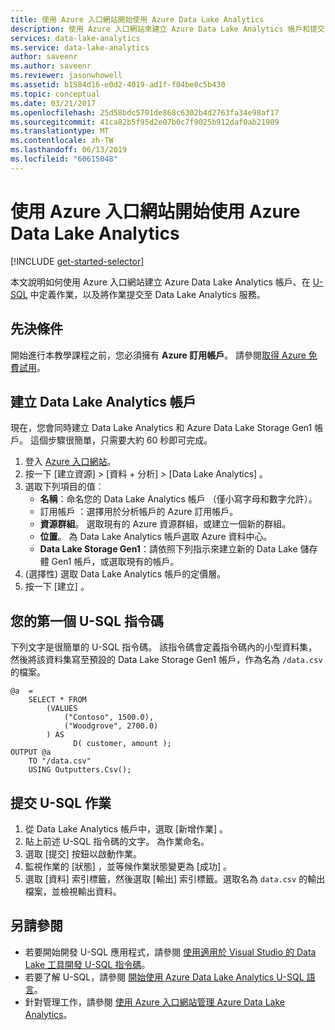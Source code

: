 ```yaml
---
title: 使用 Azure 入口網站開始使用 Azure Data Lake Analytics
description: 使用 Azure 入口網站來建立 Azure Data Lake Analytics 帳戶和提交 U-SQL 作業。
services: data-lake-analytics
ms.service: data-lake-analytics
author: saveenr
ms.author: saveenr
ms.reviewer: jasonwhowell
ms.assetid: b1584d16-e0d2-4019-ad1f-f04be8c5b430
ms.topic: conceptual
ms.date: 03/21/2017
ms.openlocfilehash: 25d58bdc5791de868c6302b4d2763fa34e98af17
ms.sourcegitcommit: 41ca82b5f95d2e07b0c7f9025b912daf0ab21909
ms.translationtype: MT
ms.contentlocale: zh-TW
ms.lasthandoff: 06/13/2019
ms.locfileid: "60615048"
---
```

# <a name="get-started-with-azure-data-lake-analytics-using-the-azure-portal"></a>使用 Azure 入口網站開始使用 Azure Data Lake Analytics
[!INCLUDE [get-started-selector](../../includes/data-lake-analytics-selector-get-started.md)]

本文說明如何使用 Azure 入口網站建立 Azure Data Lake Analytics 帳戶、在 [U-SQL](data-lake-analytics-u-sql-get-started.md) 中定義作業，以及將作業提交至 Data Lake Analytics 服務。

## <a name="prerequisites"></a>先決條件

開始進行本教學課程之前，您必須擁有 **Azure 訂用帳戶**。 請參閱[取得 Azure 免費試用](https://azure.microsoft.com/pricing/free-trial/)。

## <a name="create-a-data-lake-analytics-account"></a>建立 Data Lake Analytics 帳戶

現在，您會同時建立 Data Lake Analytics 和 Azure Data Lake Storage Gen1 帳戶。  這個步驟很簡單，只需要大約 60 秒即可完成。

1. 登入 [Azure 入口網站](https://portal.azure.com)。
2. 按一下 [建立資源]   >  [資料 + 分析]   > [Data Lake Analytics]  。
3. 選取下列項目的值︰
   * **名稱**：命名您的 Data Lake Analytics 帳戶 （僅小寫字母和數字允許）。
   * 訂用帳戶  ：選擇用於分析帳戶的 Azure 訂用帳戶。
   * **資源群組**。 選取現有的 Azure 資源群組，或建立一個新的群組。
   * **位置**。 為 Data Lake Analytics 帳戶選取 Azure 資料中心。
   * **Data Lake Storage Gen1**：請依照下列指示來建立新的 Data Lake 儲存體 Gen1 帳戶，或選取現有的帳戶。 
4. (選擇性) 選取 Data Lake Analytics 帳戶的定價層。
5. 按一下 [建立]  。 


## <a name="your-first-u-sql-script"></a>您的第一個 U-SQL 指令碼

下列文字是很簡單的 U-SQL 指令碼。 該指令碼會定義指令碼內的小型資料集，然後將該資料集寫至預設的 Data Lake Storage Gen1 帳戶，作為名為 `/data.csv` 的檔案。

```
@a  = 
    SELECT * FROM 
        (VALUES
            ("Contoso", 1500.0),
            ("Woodgrove", 2700.0)
        ) AS 
              D( customer, amount );
OUTPUT @a
    TO "/data.csv"
    USING Outputters.Csv();
```

## <a name="submit-a-u-sql-job"></a>提交 U-SQL 作業

1. 從 Data Lake Analytics 帳戶中，選取 [新增作業]  。
2. 貼上前述 U-SQL 指令碼的文字。 為作業命名。 
3. 選取 [提交]  按鈕以啟動作業。   
4. 監視作業的 [狀態]  ，並等候作業狀態變更為 [成功]  。
5. 選取 [資料]  索引標籤，然後選取 [輸出]  索引標籤。選取名為 `data.csv` 的輸出檔案，並檢視輸出資料。

## <a name="see-also"></a>另請參閱

* 若要開始開發 U-SQL 應用程式，請參閱 [使用適用於 Visual Studio 的 Data Lake 工具開發 U-SQL 指令碼](data-lake-analytics-data-lake-tools-get-started.md)。
* 若要了解 U-SQL，請參閱 [開始使用 Azure Data Lake Analytics U-SQL 語言](data-lake-analytics-u-sql-get-started.md)。
* 針對管理工作，請參閱 [使用 Azure 入口網站管理 Azure Data Lake Analytics](data-lake-analytics-manage-use-portal.md)。
